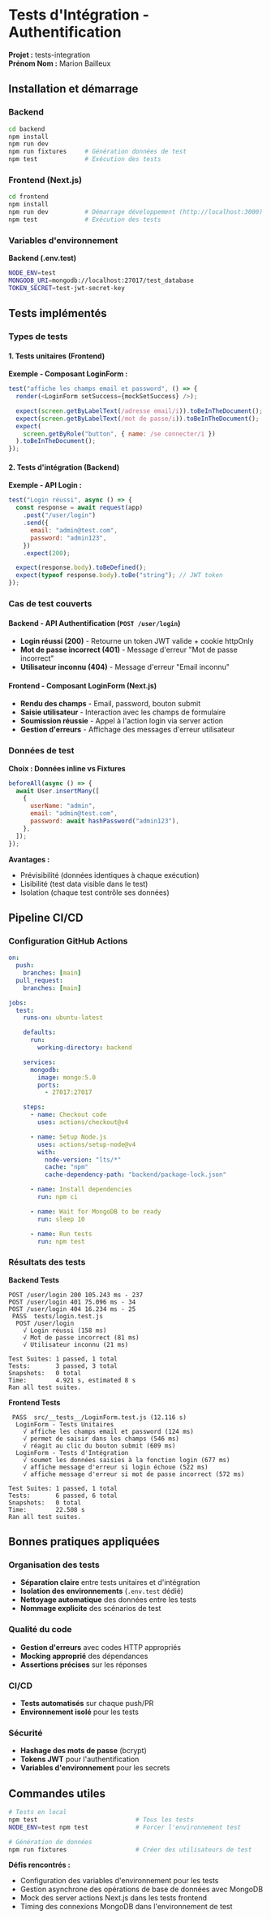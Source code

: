 # Tests d'Intégration - Authentification

**Projet :** tests-integration  
**Prénom Nom :** Marion Bailleux

## Installation et démarrage

### Backend

```bash
cd backend
npm install
npm run dev
npm run fixtures     # Génération données de test
npm test             # Exécution des tests
```

### Frontend (Next.js)

```bash
cd frontend
npm install
npm run dev          # Démarrage développement (http://localhost:3000)
npm test             # Exécution des tests
```

### Variables d'environnement

**Backend (.env.test)**

```bash
NODE_ENV=test
MONGODB_URI=mongodb://localhost:27017/test_database
TOKEN_SECRET=test-jwt-secret-key
```

## Tests implémentés

### Types de tests

#### 1. Tests unitaires (Frontend)

**Exemple - Composant LoginForm :**

```javascript
test("affiche les champs email et password", () => {
  render(<LoginForm setSuccess={mockSetSuccess} />);

  expect(screen.getByLabelText(/adresse email/i)).toBeInTheDocument();
  expect(screen.getByLabelText(/mot de passe/i)).toBeInTheDocument();
  expect(
    screen.getByRole("button", { name: /se connecter/i })
  ).toBeInTheDocument();
});
```

#### 2. Tests d'intégration (Backend)

**Exemple - API Login :**

```javascript
test("Login réussi", async () => {
  const response = await request(app)
    .post("/user/login")
    .send({
      email: "admin@test.com",
      password: "admin123",
    })
    .expect(200);

  expect(response.body).toBeDefined();
  expect(typeof response.body).toBe("string"); // JWT token
});
```

### Cas de test couverts

#### Backend - API Authentification (`POST /user/login`)

- **Login réussi (200)** - Retourne un token JWT valide + cookie httpOnly
- **Mot de passe incorrect (401)** - Message d'erreur "Mot de passe incorrect"
- **Utilisateur inconnu (404)** - Message d'erreur "Email inconnu"

#### Frontend - Composant LoginForm (Next.js)

- **Rendu des champs** - Email, password, bouton submit
- **Saisie utilisateur** - Interaction avec les champs de formulaire
- **Soumission réussie** - Appel à l'action login via server action
- **Gestion d'erreurs** - Affichage des messages d'erreur utilisateur

### Données de test

**Choix : Données inline vs Fixtures**

```javascript
beforeAll(async () => {
  await User.insertMany([
    {
      userName: "admin",
      email: "admin@test.com",
      password: await hashPassword("admin123"),
    },
  ]);
});
```

**Avantages :**

- Prévisibilité (données identiques à chaque exécution)
- Lisibilité (test data visible dans le test)
- Isolation (chaque test contrôle ses données)

## Pipeline CI/CD

### Configuration GitHub Actions

```yaml
on:
  push:
    branches: [main]
  pull_request:
    branches: [main]

jobs:
  test:
    runs-on: ubuntu-latest

    defaults:
      run:
        working-directory: backend

    services:
      mongodb:
        image: mongo:5.0
        ports:
          - 27017:27017

    steps:
      - name: Checkout code
        uses: actions/checkout@v4

      - name: Setup Node.js
        uses: actions/setup-node@v4
        with:
          node-version: "lts/*"
          cache: "npm"
          cache-dependency-path: "backend/package-lock.json"

      - name: Install dependencies
        run: npm ci

      - name: Wait for MongoDB to be ready
        run: sleep 10

      - name: Run tests
        run: npm test
```

### Résultats des tests

**Backend Tests**

```
POST /user/login 200 105.243 ms - 237
POST /user/login 401 75.096 ms - 34
POST /user/login 404 16.234 ms - 25
 PASS  tests/login.test.js
  POST /user/login
    √ Login réussi (158 ms)
    √ Mot de passe incorrect (81 ms)
    √ Utilisateur inconnu (21 ms)

Test Suites: 1 passed, 1 total
Tests:       3 passed, 3 total
Snapshots:   0 total
Time:        4.921 s, estimated 8 s
Ran all test suites.
```

**Frontend Tests**

```
 PASS  src/__tests__/LoginForm.test.js (12.116 s)
  LoginForm - Tests Unitaires
    √ affiche les champs email et password (124 ms)
    √ permet de saisir dans les champs (546 ms)
    √ réagit au clic du bouton submit (609 ms)
  LoginForm - Tests d'Intégration
    √ soumet les données saisies à la fonction login (677 ms)
    √ affiche message d'erreur si login échoue (522 ms)
    √ affiche message d'erreur si mot de passe incorrect (572 ms)

Test Suites: 1 passed, 1 total
Tests:       6 passed, 6 total
Snapshots:   0 total
Time:        22.508 s
Ran all test suites.
```

## Bonnes pratiques appliquées

### Organisation des tests

- **Séparation claire** entre tests unitaires et d'intégration
- **Isolation des environnements** (`.env.test` dédié)
- **Nettoyage automatique** des données entre les tests
- **Nommage explicite** des scénarios de test

### Qualité du code

- **Gestion d'erreurs** avec codes HTTP appropriés
- **Mocking approprié** des dépendances
- **Assertions précises** sur les réponses

### CI/CD

- **Tests automatisés** sur chaque push/PR
- **Environnement isolé** pour les tests

### Sécurité

- **Hashage des mots de passe** (bcrypt)
- **Tokens JWT** pour l'authentification
- **Variables d'environnement** pour les secrets

## Commandes utiles

```bash
# Tests en local
npm test                           # Tous les tests
NODE_ENV=test npm test             # Forcer l'environnement test

# Génération de données
npm run fixtures                   # Créer des utilisateurs de test
```

**Défis rencontrés :**

- Configuration des variables d'environnement pour les tests
- Gestion asynchrone des opérations de base de données avec MongoDB
- Mock des server actions Next.js dans les tests frontend
- Timing des connexions MongoDB dans l'environnement de test
